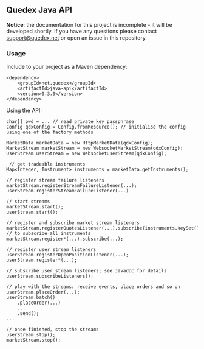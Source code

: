 ## Quedex Java API

**Notice**: the documentation for this project is incomplete - it will be developed shortly. If you have any questions
please contact support@quedex.net or open an issue in this repository.

### Usage

Include to your project as a Maven dependency:

```
<dependency>
    <groupId>net.quedex</groupId>
    <artifactId>java-api</artifactId>
    <version>0.3.0</version>
</dependency>

```

Using the API:

```
char[] pwd = ... // read private key passphrase 
Config qdxConfig = Config.fromResource(); // initialise the config using one of the factory methods

MarketData marketData = new HttpMarketData(qdxConfig);
MarketStream marketStream = new WebsocketMarketStream(qdxConfig);
UserStream userStream = new WebsocketUserStream(qdxConfig);

 // get tradeable instruments
Map<Integer, Instrument> instruments = marketData.getInstruments();

// register stream failure listeners
marketStream.registerStreamFailureListener(...);
userStream.registerStreamFailureListener(...)

// start streams
marketStream.start();
userStream.start();

// register and subscribe market stream listeners
marketStream.registerQuotesListener(...).subscribe(instruments.keySet()); // to subscribe all instruments
marketStream.register*(...).subscribe(...);

// register user stream listeners
userStream.registerOpenPositionListener(...);
userStream.register*(...);

// subscribe user stream listeners; see Javadoc for details
userStream.subscribeListeners();

// play with the streams: receive events, place orders and so on
userStream.placeOrder(...);
userStream.batch()
    .placeOrder(...)
    ...
    .send();
...

// once finished, stop the streams
userStream.stop();
marketStream.stop();
```